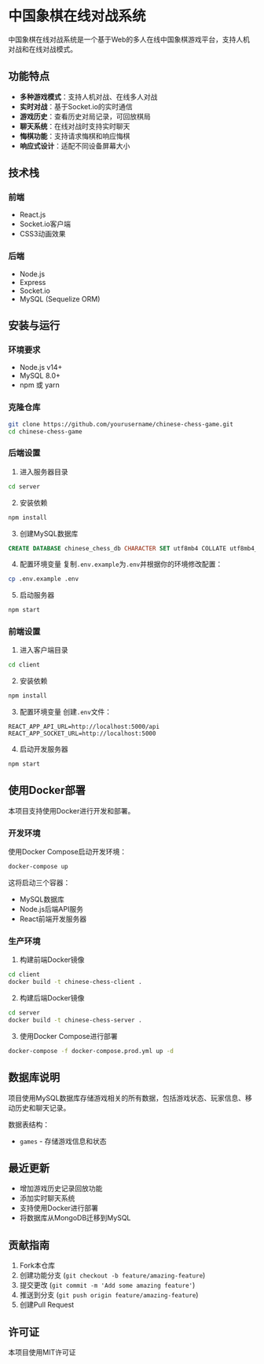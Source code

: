# 中国象棋在线对战系统

中国象棋在线对战系统是一个基于Web的多人在线中国象棋游戏平台，支持人机对战和在线对战模式。

## 功能特点

- **多种游戏模式**：支持人机对战、在线多人对战
- **实时对战**：基于Socket.io的实时通信
- **游戏历史**：查看历史对局记录，可回放棋局
- **聊天系统**：在线对战时支持实时聊天
- **悔棋功能**：支持请求悔棋和响应悔棋
- **响应式设计**：适配不同设备屏幕大小

## 技术栈

### 前端
- React.js
- Socket.io客户端
- CSS3动画效果

### 后端
- Node.js
- Express
- Socket.io
- MySQL (Sequelize ORM)

## 安装与运行

### 环境要求
- Node.js v14+
- MySQL 8.0+
- npm 或 yarn

### 克隆仓库
```bash
git clone https://github.com/yourusername/chinese-chess-game.git
cd chinese-chess-game
```

### 后端设置
1. 进入服务器目录
```bash
cd server
```

2. 安装依赖
```bash
npm install
```

3. 创建MySQL数据库
```sql
CREATE DATABASE chinese_chess_db CHARACTER SET utf8mb4 COLLATE utf8mb4_unicode_ci;
```

4. 配置环境变量
复制`.env.example`为`.env`并根据你的环境修改配置：
```bash
cp .env.example .env
```

5. 启动服务器
```bash
npm start
```

### 前端设置
1. 进入客户端目录
```bash
cd client
```

2. 安装依赖
```bash
npm install
```

3. 配置环境变量
创建`.env`文件：
```
REACT_APP_API_URL=http://localhost:5000/api
REACT_APP_SOCKET_URL=http://localhost:5000
```

4. 启动开发服务器
```bash
npm start
```

## 使用Docker部署

本项目支持使用Docker进行开发和部署。

### 开发环境

使用Docker Compose启动开发环境：

```bash
docker-compose up
```

这将启动三个容器：
- MySQL数据库
- Node.js后端API服务
- React前端开发服务器

### 生产环境

1. 构建前端Docker镜像
```bash
cd client
docker build -t chinese-chess-client .
```

2. 构建后端Docker镜像
```bash
cd server
docker build -t chinese-chess-server .
```

3. 使用Docker Compose进行部署
```bash
docker-compose -f docker-compose.prod.yml up -d
```

## 数据库说明

项目使用MySQL数据库存储游戏相关的所有数据，包括游戏状态、玩家信息、移动历史和聊天记录。

数据表结构：
- `games` - 存储游戏信息和状态

## 最近更新

- 增加游戏历史记录回放功能
- 添加实时聊天系统
- 支持使用Docker进行部署
- 将数据库从MongoDB迁移到MySQL

## 贡献指南

1. Fork本仓库
2. 创建功能分支 (`git checkout -b feature/amazing-feature`)
3. 提交更改 (`git commit -m 'Add some amazing feature'`)
4. 推送到分支 (`git push origin feature/amazing-feature`)
5. 创建Pull Request

## 许可证

本项目使用MIT许可证 